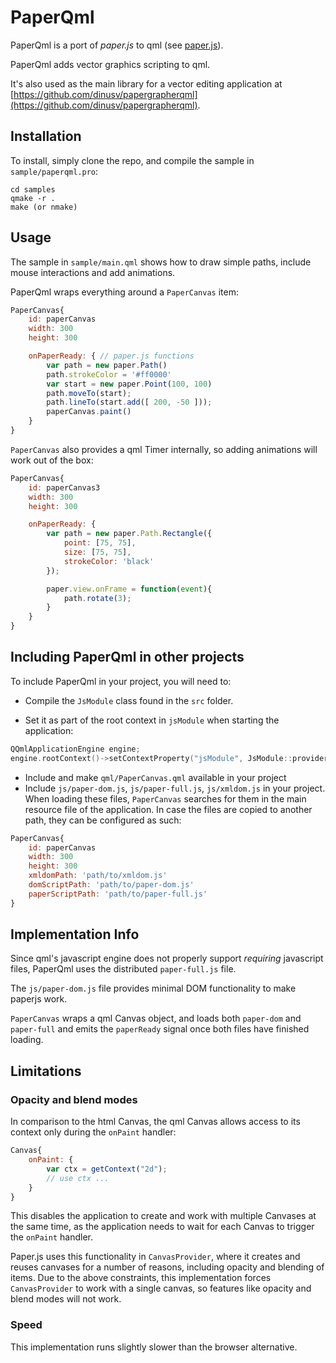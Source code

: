 # PaperQml

PaperQml is a port of *paper.js* to qml (see [paper.js](http://paperjs.org)). 

PaperQml adds vector graphics scripting to qml.

It's also used as the main library for a vector editing application at [https://github.com/dinusv/papergrapherqml](https://github.com/dinusv/papergrapherqml).

## Installation

To install, simply clone the repo, and compile the sample in `sample/paperqml.pro`:

```
cd samples
qmake -r .
make (or nmake)
```

## Usage

The sample in `sample/main.qml` shows how to draw simple paths, include mouse interactions 
and add animations.

PaperQml wraps everything around a `PaperCanvas` item:

```js
PaperCanvas{
    id: paperCanvas
    width: 300
    height: 300

    onPaperReady: { // paper.js functions
        var path = new paper.Path()
        path.strokeColor = '#ff0000'
        var start = new paper.Point(100, 100)
        path.moveTo(start);
        path.lineTo(start.add([ 200, -50 ]));
        paperCanvas.paint()
    }
}
```

`PaperCanvas` also provides a qml Timer internally, so adding animations will work 
out of the box:

```js
PaperCanvas{
    id: paperCanvas3
    width: 300
    height: 300

    onPaperReady: {
        var path = new paper.Path.Rectangle({
            point: [75, 75],
            size: [75, 75],
            strokeColor: 'black'
        });

        paper.view.onFrame = function(event){
            path.rotate(3);
        }
    }
}
```

## Including PaperQml in other projects

To include PaperQml in your project, you will need to:

 * Compile the `JsModule` class found in the `src` folder.

 * Set it as part of the root context in `jsModule` when starting the application:

```cpp
QQmlApplicationEngine engine;
engine.rootContext()->setContextProperty("jsModule", JsModule::provider(&engine, nullptr));
```

 * Include and make `qml/PaperCanvas.qml` available in your project
 * Include `js/paper-dom.js`, `js/paper-full.js`, `js/xmldom.js` in your project. 
 When loading these files, `PaperCanvas` searches for them in
the main resource file of the application. In case the files are copied to another path,
they can be configured as such:

```js
PaperCanvas{
    id: paperCanvas
    width: 300
    height: 300
    xmldomPath: 'path/to/xmldom.js'
    domScriptPath: 'path/to/paper-dom.js'
    paperScriptPath: 'path/to/paper-full.js'
}
```

## Implementation Info

Since qml's javascript engine does not properly support *requiring* javascript files,
PaperQml uses the distributed `paper-full.js` file.

The `js/paper-dom.js` file provides minimal DOM functionality to make paperjs work.

`PaperCanvas` wraps a qml Canvas object, and loads both `paper-dom` and `paper-full` and
emits the `paperReady` signal once both files have finished loading.

## Limitations

### Opacity and blend modes

In comparison to the html Canvas, the qml Canvas allows access to its context only during the `onPaint`
handler:

```js
Canvas{
    onPaint: {
        var ctx = getContext("2d");
        // use ctx ...
    }
}
```

This disables the application to create and work with multiple Canvases at the same time, as the 
application needs to wait for each Canvas to trigger the `onPaint` handler.

Paper.js uses this functionality in `CanvasProvider`, where it creates and reuses canvases for 
a number of reasons, including opacity and blending of items. Due to the above constraints, 
this implementation forces `CanvasProvider` to work with a single canvas, so features 
like opacity and blend modes will not work.

### Speed

This implementation runs slightly slower than the browser alternative.



